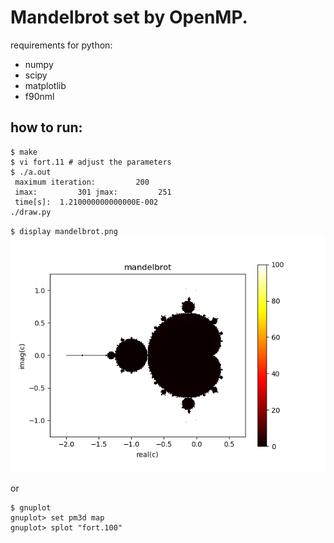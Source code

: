 Mandelbrot set by OpenMP.
====
requirements for python:
  - numpy
  - scipy
  - matplotlib
  - f90nml
  
how to run:
---
~~~
$ make
$ vi fort.11 # adjust the parameters
$ ./a.out
 maximum iteration:         200
 imax:         301 jmax:         251
 time[s]:  1.210000000000000E-002
./draw.py
~~~
  
`$ display mandelbrot.png`  
![Alt text](./mandelbrot.png?raw=true "Mandelbrot set")
  
or  
  
~~~
$ gnuplot
gnuplot> set pm3d map
gnuplot> splot "fort.100"
~~~
